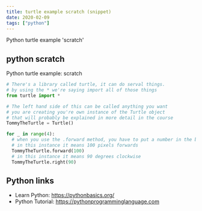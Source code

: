 ```yaml
---
title: turtle example scratch (snippet)
date: 2020-02-09
tags: ["python"]
---
```

Python turtle example 'scratch'


## python scratch

Python turtle example: scratch

```python
# There's a library called turtle, it can do serval things.
# by using the * we're saying import all of those things
from turtle import *

# The left hand side of this can be called anything you want
# you are creating you're own instance of the Turtle object
# that will probably be explained in more detail in the course
TommyTheTurtle = Turtle()

for _ in range(4):
  # when you use the .forward method, you have to put a number in the brackets. 
  # in this instance it means 100 pixels forwards
  TommyTheTurtle.forward(100)
  # in this instance it means 90 degrees clockwise
  TommyTheTurtle.right(90)

```

## Python links

- Learn Python: https://pythonbasics.org/
- Python Tutorial: https://pythonprogramminglanguage.com

